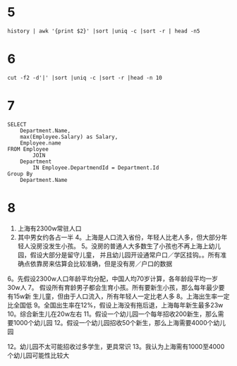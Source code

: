 # 5
`history | awk '{print $2}' |sort |uniq -c |sort -r | head -n5`

# 6
`cut -f2 -d'|' |sort |uniq -c |sort -r |head -n 10`

# 7

    SELECT
        Department.Name,
        max(Employee.Salary) as Salary,
        Employee.name
    FROM Employee
            JOIN
        Department
            IN Employee.DepartmendId = Department.Id
    Group By
        Department.Name


# 8

1. 上海有2300w常驻人口
2. 其中男女约各占一半
4。上海是人口流入省份，年轻人比老人多，但大部分年轻人没房没发生小孩。
5。没房的普通人大多数生了小孩也不再上海上幼儿园，假设大部分是留守儿童，
   并且幼儿园开设通常户口／学区挂钩。。所有准确点依靠房来估算会比较准确，但是没有房／户口的数据

6。先假设2300w人口年龄平均分配，中国人均70岁计算，各年龄段平均一岁30w人
7。 假设所有育龄男子都会生育小孩。所有要新生小孩，那么每年最少要有15w新
    生儿童，但由于人口流入，所有年轻人一定比老人多
8。上海出生率一定比全国低
9。全国出生率在12%，假设上海没有拖后退，上海每年新生最多23w
10。综合新生儿在20w左右
11。假设一个幼儿园一个每年招收200新生，那么需要1000个幼儿园
12。假设一个幼儿园招收50个新生，那么上海需要4000个幼儿园

12。幼儿园不太可能招收过多学生，更具常识
13。我认为上海需有1000至4000个幼儿园可能性比较大
